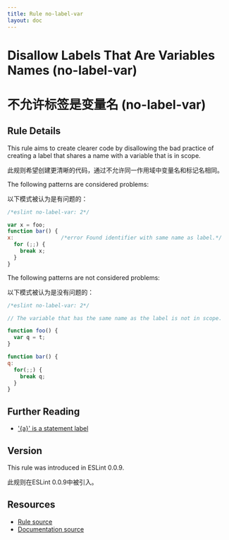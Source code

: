 ```yaml
---
title: Rule no-label-var
layout: doc
---
```

<!-- Note: No pull requests accepted for this file. See README.md in the root directory for details. -->
# Disallow Labels That Are Variables Names (no-label-var)

# 不允许标签是变量名 (no-label-var)

## Rule Details

This rule aims to create clearer code by disallowing the bad practice of creating a label that shares a name with a variable that is in scope.

此规则希望创建更清晰的代码，通过不允许同一作用域中变量名和标记名相同。

The following patterns are considered problems:

以下模式被认为是有问题的：

```js
/*eslint no-label-var: 2*/

var x = foo;
function bar() {
x:               /*error Found identifier with same name as label.*/
  for (;;) {
    break x;
  }
}
```

The following patterns are not considered problems:

以下模式被认为是没有问题的：

```js
/*eslint no-label-var: 2*/

// The variable that has the same name as the label is not in scope.

function foo() {
  var q = t;
}

function bar() {
q:
  for(;;) {
    break q;
  }
}
```

## Further Reading

* ['{a}' is a statement label](http://jslinterrors.com/a-is-a-statement-label/)

## Version

This rule was introduced in ESLint 0.0.9.

此规则在ESLint 0.0.9中被引入。

## Resources

* [Rule source](https://github.com/eslint/eslint/tree/master/lib/rules/no-label-var.js)
* [Documentation source](https://github.com/eslint/eslint/tree/master/docs/rules/no-label-var.md)
